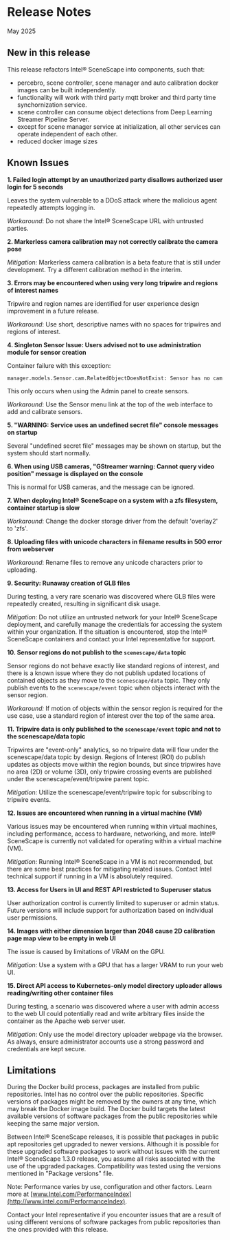 # Release Notes

May 2025

## New in this release

This release refactors Intel® SceneScape into components, such that:
- percebro, scene controller, scene manager and auto calibration docker images can be built independently.
- functionality will work with third party mqtt broker and third party time synchornization service.
- scene controller can consume object detections from Deep Learning Streamer Pipeline Server.
- except for scene manager service at initialization, all other services can operate independent of each other.
- reduced docker image sizes

## Known Issues

**1. Failed login attempt by an unauthorized party disallows authorized user login for 5 seconds**

Leaves the system vulnerable to a DDoS attack where the malicious agent repeatedly attempts logging in.

*Workaround*: Do not share the Intel® SceneScape URL with untrusted parties.

**2. Markerless camera calibration may not correctly calibrate the camera pose**

*Mitigation:* Markerless camera calibration is a beta feature that is still under development. Try a different calibration method in the interim.

**3. Errors may be encountered when using very long tripwire and regions of interest names**

Tripwire and region names are identified for user experience design improvement in a future release.

*Workaround*: Use short, descriptive names with no spaces for tripwires and regions of interest.

**4. Singleton Sensor Issue: Users advised not to use administration module for sensor creation**

Container failure with this exception:

`manager.models.Sensor.cam.RelatedObjectDoesNotExist: Sensor has no cam`

This only occurs when using the Admin panel to create sensors.

*Workaround*: Use the Sensor menu link at the top of the web interface to add and calibrate sensors.

**5. "WARNING: Service <service name> uses an undefined secret file" console messages on startup**

Several "undefined secret file" messages may be shown on startup, but the system should start normally.

**6. When using USB cameras, "GStreamer warning: Cannot query video position" message is displayed on the console**

This is normal for USB cameras, and the message can be ignored.

**7. When deploying Intel® SceneScape on a system with a zfs filesystem, container startup is slow**

*Workaround*: Change the docker storage driver from the default 'overlay2' to 'zfs'.

**8. Uploading files with unicode characters in filename results in 500 error from webserver**

*Workaround*: Rename files to remove any unicode characters prior to uploading.

**9. Security: Runaway creation of GLB files**

During testing, a very rare scenario was discovered where GLB files were repeatedly created, resulting in significant disk usage.

*Mitigation:* Do not utilize an untrusted network for your Intel® SceneScape deployment, and carefully manage the credentials for accessing the system within your organization. If the situation is encountered, stop the Intel® SceneScape containers and contact your Intel representative for support.

**10. Sensor regions do not publish to the `scenescape/data` topic**

Sensor regions do not behave exactly like standard regions of interest, and there is a known issue where they do not publish updated locations of contained objects as they move to the `scenescape/data` topic. They only publish events to the `scenescape/event` topic when objects interact with the sensor region.

*Workaround:* If motion of objects within the sensor region is required for the use case, use a standard region of interest over the top of the same area.

**11. Tripwire data is only published to the `scenescape/event` topic and not to the scenescape/data topic**

Tripwires are "event-only" analytics, so no tripwire data will flow under the scenescape/data topic by design. Regions of Interest (ROI) do publish updates as objects move within the region bounds, but since tripwires have no area (2D) or volume (3D), only tripwire crossing events are published under the scenescape/event/tripwire parent topic.

*Mitigation:* Utilize the scenescape/event/tripwire topic for subscribing to tripwire events.

**12. Issues are encountered when running in a virtual machine (VM)**

Various issues may be encountered when running within virtual machines, including performance, access to hardware, networking, and more. Intel® SceneScape is currently not validated for operating within a virtual machine (VM).

*Mitigation:* Running Intel® SceneScape in a VM is not recommended, but there are some best practices for mitigating related issues. Contact Intel technical support if running in a VM is absolutely required.

**13. Access for Users in UI and REST API restricted to Superuser status**

User authorization control is currently limited to superuser or admin status. Future versions will include support for authorization based on individual user permissions.

**14. Images with either dimension larger than 2048 cause 2D calibration page map view to be empty in web UI**

The issue is caused by limitations of VRAM on the GPU.

*Mitigation:* Use a system with a GPU that has a larger VRAM to run your web UI.

**15. Direct API access to Kubernetes-only model directory uploader allows reading/writing other container files**

During testing, a scenario was discovered where a user with admin access to the web UI could potentially read and write arbitrary files inside the container as the Apache web server user.

*Mitigation*: Only use the model directory uploader webpage via the browser. As always, ensure administrator accounts use a strong password and credentials are kept secure.

## Limitations

During the Docker build process, packages are installed from public repositories. Intel has no control over the public repositories. Specific versions of packages might be removed by the owners at any time, which may break the Docker image build. The Docker build targets the latest available versions of software packages from the public repositories while keeping the same major version.

Between Intel® SceneScape releases, it is possible that packages in public apt repositories get upgraded to newer versions. Although it is possible for these upgraded software packages to work without issues with the current Intel® SceneScape 1.3.0 release, you assume all risks associated with the use of the upgraded packages. Compatibility was tested using the versions mentioned in "Package versions" file.

Note: Performance varies by use, configuration and other factors. Learn more at
[www.Intel.com/PerformanceIndex](http://www.intel.com/PerformanceIndex).

Contact your Intel representative if you encounter issues that are a result of using different versions of software packages from public repositories than the ones provided with this release.
